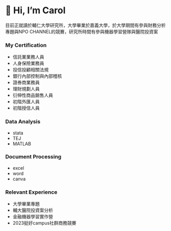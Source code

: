 # 👋 Hi, I’m Carol
目前正就讀於輔仁大學研究所，大學畢業於嘉義大學，於大學期間有參與財務分析專題與NPO CHANNEL的競賽，研究所時間有參與機器學習營隊與醫院投資案

### My Certification 
* 信託業業務人員
* 人身保險業務員
* 投信投顧相關法規
* 銀行內部控制與內部稽核
* 證券商業務員
* 理財規劃人員
* 衍伸性商品銷售人員
* 初階外匯人員
* 初階授信人員

### Data Analysis
* stata
* TEJ
* MATLAB

### Document Processing
* excel
* word
* canva

### Relevant Experience
* 大學畢業專題
* 輔大醫院投資案分析
* 金融機器學習實作營
* 2023挺好campus社群商務競賽


<!---
carolkao2258/carolkao2258 is a ✨ special ✨ repository because its `README.md` (this file) appears on your GitHub profile.
You can click the Preview link to take a look at your changes.
--->
